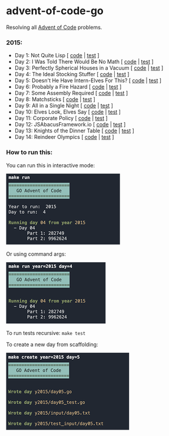 # advent-of-code-go

Resolving all [Advent of Code](https://adventofcode.com/) problems.

### 2015:

- Day 1: Not Quite Lisp [ [code](https://github.com/teodorpopa/advent-of-code-go/blob/main/y2015/day01.go) | [test](https://github.com/teodorpopa/advent-of-code-go/blob/main/y2015/day01_test.go) ]
- Day 2: I Was Told There Would Be No Math [ [code](https://github.com/teodorpopa/advent-of-code-go/blob/main/y2015/day02.go) | [test](https://github.com/teodorpopa/advent-of-code-go/blob/main/y2015/day02_test.go) ]
- Day 3: Perfectly Spherical Houses in a Vacuum [ [code](https://github.com/teodorpopa/advent-of-code-go/blob/main/y2015/day03.go) | [test](https://github.com/teodorpopa/advent-of-code-go/blob/main/y2015/day03_test.go) ]
- Day 4: The Ideal Stocking Stuffer [ [code](https://github.com/teodorpopa/advent-of-code-go/blob/main/y2015/day04.go) | [test](https://github.com/teodorpopa/advent-of-code-go/blob/main/y2015/day04_test.go) ]
- Day 5: Doesn't He Have Intern-Elves For This? [ [code](https://github.com/teodorpopa/advent-of-code-go/blob/main/y2015/day05.go) | [test](https://github.com/teodorpopa/advent-of-code-go/blob/main/y2015/day05_test.go) ]
- Day 6: Probably a Fire Hazard [ [code](https://github.com/teodorpopa/advent-of-code-go/blob/main/y2015/day06.go) | [test](https://github.com/teodorpopa/advent-of-code-go/blob/main/y2015/day06_test.go) ]
- Day 7: Some Assembly Required [ [code](https://github.com/teodorpopa/advent-of-code-go/blob/main/y2015/day07.go) | [test](https://github.com/teodorpopa/advent-of-code-go/blob/main/y2015/day07_test.go) ]
- Day 8: Matchsticks [ [code](https://github.com/teodorpopa/advent-of-code-go/blob/main/y2015/day08.go) | [test](https://github.com/teodorpopa/advent-of-code-go/blob/main/y2015/day08_test.go) ]
- Day 9: All in a Single Night [ [code](https://github.com/teodorpopa/advent-of-code-go/blob/main/y2015/day09.go) | [test](https://github.com/teodorpopa/advent-of-code-go/blob/main/y2015/day09_test.go) ]
- Day 10: Elves Look, Elves Say [ [code](https://github.com/teodorpopa/advent-of-code-go/blob/main/y2015/day10.go) | [test](https://github.com/teodorpopa/advent-of-code-go/blob/main/y2015/day10_test.go) ]
- Day 11: Corporate Policy [ [code](https://github.com/teodorpopa/advent-of-code-go/blob/main/y2015/day11.go) | [test](https://github.com/teodorpopa/advent-of-code-go/blob/main/y2015/day11_test.go) ]
- Day 12: JSAbacusFramework.io [ [code](https://github.com/teodorpopa/advent-of-code-go/blob/main/y2015/day12.go) | [test](https://github.com/teodorpopa/advent-of-code-go/blob/main/y2015/day12_test.go) ]
- Day 13: Knights of the Dinner Table [ [code](https://github.com/teodorpopa/advent-of-code-go/blob/main/y2015/day13.go) | [test](https://github.com/teodorpopa/advent-of-code-go/blob/main/y2015/day13_test.go) ]
- Day 14: Reindeer Olympics [ [code](https://github.com/teodorpopa/advent-of-code-go/blob/main/y2015/day14.go) | [test](https://github.com/teodorpopa/advent-of-code-go/blob/main/y2015/day14_test.go) ]


### How to run this:

You can run this in interactive mode:

![interactive](https://github.com/teodorpopa/advent-of-code-go/blob/main/assets/interactive.png?raw=true)

Or using command args:

![interactive](https://github.com/teodorpopa/advent-of-code-go/blob/main/assets/args.png?raw=true)

To run tests recursive: ```make test```

To create a new day from scaffolding:

![create](https://github.com/teodorpopa/advent-of-code-go/blob/main/assets/create.png?raw=true)
